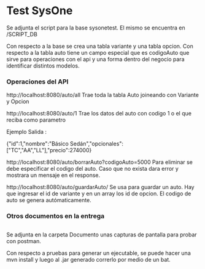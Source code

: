 # Test SysOne
Se adjunta el script para la base sysonetest. El mismo se encuentra en /SCRIPT_DB

Con respecto a la base se crea una tabla variante y una tabla opcion. Con respecto a la tabla auto tiene un campo especial que es codigoAuto que sirve para operaciones con el api y una forma dentro del negocio para identificar distintos modelos.

### Operaciones del API


http://localhost:8080/auto/all  Trae toda la tabla Auto joineando con Variante y Opcion



http://localhost:8080/auto/1   Trae los datos del auto con codigo 1 o el que reciba como parametro

Ejemplo Salida :

{"id":1,"nombre":"Básico Sedán","opcionales":["TC","AA","LL"],"precio":274000}


http://localhost:8080/auto/borrarAuto?codigoAuto=5000 Para eliminar se debe especificar el codigo del auto. Caso que no exista dara error y mostrara un mensaje en el response.



http://localhost:8080/auto/guardarAuto/  Se usa para guardar un auto. Hay que ingresar el id de variante y en un array los id de opcion. El codigo de auto se genera autómaticamente.

### Otros documentos en la entrega
##
Se adjunta en la carpeta Documento unas capturas de pantalla para probar con postman.


Con respecto a pruebas para generar un ejecutable, se puede hacer una mvn install y luego al .jar generado correrlo por medio de un bat.

